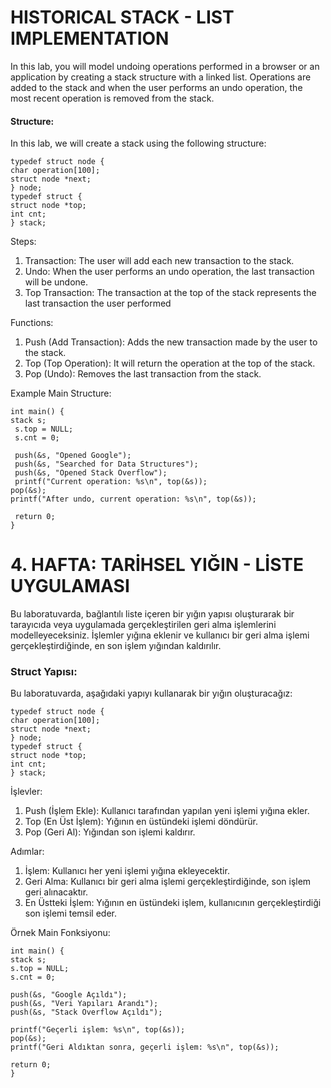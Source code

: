 # HISTORICAL STACK - LIST IMPLEMENTATION

In this lab, you will model undoing operations performed in a browser or an application by creating a stack structure with a linked list. Operations are added to the stack and when the user performs an undo operation, the most recent operation is removed from the stack.
#### Structure:
In this lab, we will create a stack using the following structure:

```
typedef struct node {
char operation[100]; 
struct node *next; 
} node;
typedef struct {
struct node *top; 
int cnt; 
} stack;
```
Steps:
1. Transaction: The user will add each new transaction to the stack.
2. Undo: When the user performs an undo operation, the last transaction will be undone.
3. Top Transaction: The transaction at the top of the stack represents the last transaction the user performed

Functions: 
1.	Push (Add Transaction):
Adds the new transaction made by the user to the stack.
2.	Top (Top Operation):
It will return the operation at the top of the stack.
3.	 Pop (Undo):
Removes the last transaction from the stack.

Example Main Structure:

```
int main() { 
stack s;
 s.top = NULL;
 s.cnt = 0;

 push(&s, "Opened Google");
 push(&s, "Searched for Data Structures");
 push(&s, "Opened Stack Overflow");
 printf("Current operation: %s\n", top(&s)); 
pop(&s); 
printf("After undo, current operation: %s\n", top(&s));

 return 0;
}

```
# 4. HAFTA: TARİHSEL YIĞIN - LİSTE UYGULAMASI
Bu laboratuvarda, bağlantılı liste içeren bir yığın yapısı oluşturarak bir tarayıcıda veya uygulamada gerçekleştirilen geri alma işlemlerini modelleyeceksiniz. İşlemler yığına eklenir ve kullanıcı bir geri alma işlemi gerçekleştirdiğinde, en son işlem yığından kaldırılır.
### Struct Yapısı:
Bu laboratuvarda, aşağıdaki yapıyı kullanarak bir yığın oluşturacağız:
```
typedef struct node {
char operation[100];
struct node *next;
} node;
typedef struct {
struct node *top;
int cnt;
} stack;
```

İşlevler:
1. Push (İşlem Ekle):
Kullanıcı tarafından yapılan yeni işlemi yığına ekler.
2. Top (En Üst İşlem):
Yığının en üstündeki işlemi döndürür.
3. Pop (Geri Al):
Yığından son işlemi kaldırır.

Adımlar:
1. İşlem: Kullanıcı her yeni işlemi yığına ekleyecektir.
2. Geri Alma: Kullanıcı bir geri alma işlemi gerçekleştirdiğinde, son işlem geri alınacaktır.
3. En Üstteki İşlem: Yığının en üstündeki işlem, kullanıcının gerçekleştirdiği son işlemi temsil eder. 

Örnek Main Fonksiyonu:
```
int main() {
stack s;
s.top = NULL;
s.cnt = 0;

push(&s, "Google Açıldı");
push(&s, "Veri Yapıları Arandı");
push(&s, "Stack Overflow Açıldı");

printf("Geçerli işlem: %s\n", top(&s));
pop(&s);
printf("Geri Aldıktan sonra, geçerli işlem: %s\n", top(&s));

return 0;
}

```
